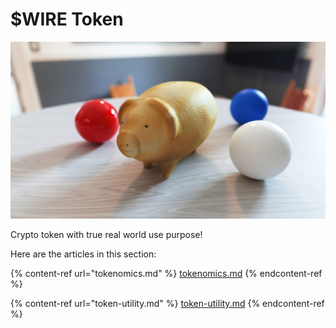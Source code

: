 # $WIRE Token

![](../../.gitbook/assets/wireshape-3d-scanned-piggy-bank.jpg)

Crypto token with true real world use purpose!&#x20;

Here are the articles in this section:

{% content-ref url="tokenomics.md" %}
[tokenomics.md](tokenomics.md)
{% endcontent-ref %}

{% content-ref url="token-utility.md" %}
[token-utility.md](token-utility.md)
{% endcontent-ref %}
